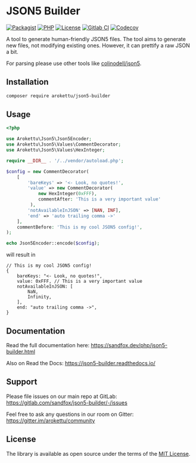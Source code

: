 # JSON5 Builder

[![Packagist]][Packagist Link]
[![PHP]][Packagist Link]
[![License]][License Link]
[![Gitlab CI]][Gitlab CI Link]
[![Codecov]][Codecov Link]

[Packagist]: https://img.shields.io/packagist/v/arokettu/json5-builder.svg?style=flat-square
[PHP]: https://img.shields.io/packagist/php-v/arokettu/json5-builder.svg?style=flat-square
[License]: https://img.shields.io/packagist/l/arokettu/json5-builder.svg?style=flat-square
[Gitlab CI]: https://img.shields.io/gitlab/pipeline/sandfox/json5-builder/master.svg?style=flat-square
[Codecov]: https://img.shields.io/codecov/c/gl/sandfox/json5-builder?style=flat-square

[Packagist Link]: https://packagist.org/packages/arokettu/json5-builder
[License Link]: LICENSE.md
[Gitlab CI Link]: https://gitlab.com/sandfox/json5-builder/-/pipelines
[Codecov Link]: https://codecov.io/gl/sandfox/json5-builder/

A tool to generate human-friendly JSON5 files.
The tool aims to generate new files, not modifying existing ones.
However, it can prettify a raw JSON a bit. 

For parsing please use other tools like [colinodell/json5](https://packagist.org/packages/colinodell/json5).

## Installation

```bash
composer require arokettu/json5-builder
```

## Usage

```php
<?php

use Arokettu\Json5\Json5Encoder;
use Arokettu\Json5\Values\CommentDecorator;
use Arokettu\Json5\Values\HexInteger;

require __DIR__ . '/../vendor/autoload.php';

$config = new CommentDecorator(
    [
        'bareKeys' => '<- Look, no quotes!',
        'value' => new CommentDecorator(
            new HexInteger(0xFFF),
            commentAfter: 'This is a very important value'
         ),
        'notAvailableInJSON' => [NAN, INF],
        'end' => 'auto trailing comma ->'
    ],
    commentBefore: 'This is my cool JSON5 config!',
);

echo Json5Encoder::encode($config);
```

will result in

```json5
// This is my cool JSON5 config!
{
    bareKeys: "<- Look, no quotes!",
    value: 0xFFF, // This is a very important value
    notAvailableInJSON: [
        NaN,
        Infinity,
    ],
    end: "auto trailing comma ->",
}
```

## Documentation

Read the full documentation here: <https://sandfox.dev/php/json5-builder.html>

Also on Read the Docs: <https://json5-builder.readthedocs.io/>

## Support

Please file issues on our main repo at GitLab: <https://gitlab.com/sandfox/json5-builder/-/issues>

Feel free to ask any questions in our room on Gitter: <https://gitter.im/arokettu/community>

## License

The library is available as open source under the terms of the [MIT License][License Link].
